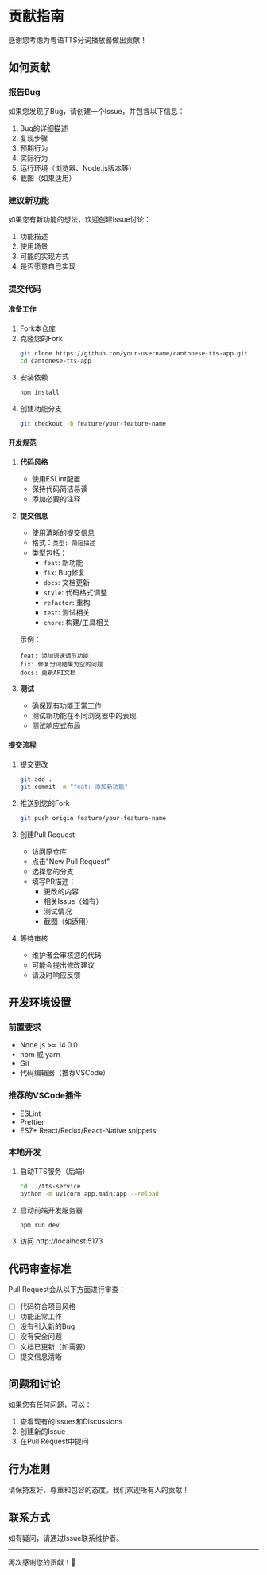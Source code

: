 # 贡献指南

感谢您考虑为粤语TTS分词播放器做出贡献！

## 如何贡献

### 报告Bug

如果您发现了Bug，请创建一个Issue，并包含以下信息：

1. Bug的详细描述
2. 复现步骤
3. 预期行为
4. 实际行为
5. 运行环境（浏览器、Node.js版本等）
6. 截图（如果适用）

### 建议新功能

如果您有新功能的想法，欢迎创建Issue讨论：

1. 功能描述
2. 使用场景
3. 可能的实现方式
4. 是否愿意自己实现

### 提交代码

#### 准备工作

1. Fork本仓库
2. 克隆您的Fork
   ```bash
   git clone https://github.com/your-username/cantonese-tts-app.git
   cd cantonese-tts-app
   ```
3. 安装依赖
   ```bash
   npm install
   ```
4. 创建功能分支
   ```bash
   git checkout -b feature/your-feature-name
   ```

#### 开发规范

1. **代码风格**
   - 使用ESLint配置
   - 保持代码简洁易读
   - 添加必要的注释

2. **提交信息**
   - 使用清晰的提交信息
   - 格式：`类型: 简短描述`
   - 类型包括：
     - `feat`: 新功能
     - `fix`: Bug修复
     - `docs`: 文档更新
     - `style`: 代码格式调整
     - `refactor`: 重构
     - `test`: 测试相关
     - `chore`: 构建/工具相关

   示例：
   ```
   feat: 添加语速调节功能
   fix: 修复分词结果为空的问题
   docs: 更新API文档
   ```

3. **测试**
   - 确保现有功能正常工作
   - 测试新功能在不同浏览器中的表现
   - 测试响应式布局

#### 提交流程

1. 提交更改
   ```bash
   git add .
   git commit -m "feat: 添加新功能"
   ```

2. 推送到您的Fork
   ```bash
   git push origin feature/your-feature-name
   ```

3. 创建Pull Request
   - 访问原仓库
   - 点击"New Pull Request"
   - 选择您的分支
   - 填写PR描述：
     - 更改的内容
     - 相关Issue（如有）
     - 测试情况
     - 截图（如适用）

4. 等待审核
   - 维护者会审核您的代码
   - 可能会提出修改建议
   - 请及时响应反馈

## 开发环境设置

### 前置要求

- Node.js >= 14.0.0
- npm 或 yarn
- Git
- 代码编辑器（推荐VSCode）

### 推荐的VSCode插件

- ESLint
- Prettier
- ES7+ React/Redux/React-Native snippets

### 本地开发

1. 启动TTS服务（后端）
   ```bash
   cd ../tts-service
   python -m uvicorn app.main:app --reload
   ```

2. 启动前端开发服务器
   ```bash
   npm run dev
   ```

3. 访问 http://localhost:5173

## 代码审查标准

Pull Request会从以下方面进行审查：

- [ ] 代码符合项目风格
- [ ] 功能正常工作
- [ ] 没有引入新的Bug
- [ ] 没有安全问题
- [ ] 文档已更新（如需要）
- [ ] 提交信息清晰

## 问题和讨论

如果您有任何问题，可以：

1. 查看现有的Issues和Discussions
2. 创建新的Issue
3. 在Pull Request中提问

## 行为准则

请保持友好、尊重和包容的态度。我们欢迎所有人的贡献！

## 联系方式

如有疑问，请通过Issue联系维护者。

---

再次感谢您的贡献！🎉
